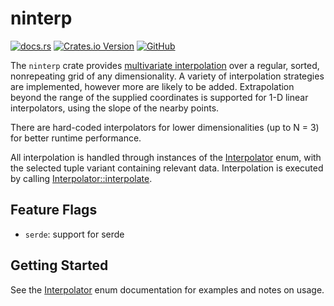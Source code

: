 # ninterp

[![docs.rs](https://img.shields.io/docsrs/ninterp)](https://docs.rs/ninterp/latest/ninterp) [![Crates.io Version](https://img.shields.io/crates/v/ninterp)](https://crates.io/crates/ninterp) [![GitHub](https://img.shields.io/badge/github-NREL/ninterp-blue)](https://github.com/NREL/ninterp/)

The `ninterp` crate provides [multivariate interpolation](https://en.wikipedia.org/wiki/Multivariate_interpolation#Regular_grid) over a regular, sorted, nonrepeating grid of any dimensionality. A variety of interpolation strategies are implemented, however more are likely to be added. Extrapolation beyond the range of the supplied coordinates is supported for 1-D linear interpolators, using the slope of the nearby points.

There are hard-coded interpolators for lower dimensionalities (up to N = 3) for better runtime performance.

All interpolation is handled through instances of the [Interpolator](https://docs.rs/ninterp/latest/ninterp/enum.Interpolator.html) enum, with the selected tuple variant containing relevant data. Interpolation is executed by calling [Interpolator::interpolate](https://docs.rs/ninterp/latest/ninterp/enum.Interpolator.html#method.interpolate).

## Feature Flags
- `serde`: support for serde

## Getting Started

See the [Interpolator](https://docs.rs/ninterp/latest/ninterp/enum.Interpolator.html) enum documentation for examples and notes on usage.
